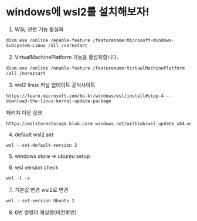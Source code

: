 # windows에 wsl2를 설치해보자!

1. WSL 관련 기능 활설화
```
dism.exe /online /enable-feature /featurename:Microsoft-Windows-Subsystem-Linux /all /norestart
```

2. VirtualMachinePlatform 기능을 활성화합니다.
```
dism.exe /online /enable-feature /featurename:VirtualMachinePlatform /all /norestart
```

3. wsl2 linux 커널 업데이트
공식사이트
```
https://learn.microsoft.com/ko-kr/windows/wsl/install#step-4---download-the-linux-kernel-update-package
```
패키지 다운 링크
```
https://wslstorestorage.blob.core.windows.net/wslblob/wsl_update_x64.msi
```

4. default wsl2 set
```
wsl --set-default-version 2
```

5. windows store => ubuntu setup

6. wsl version check
```
wsl -l -v
```

7. 기본값 변경 wsl2로 변경
```
wsl --set-version Ubuntu 2
```

8. 6번 명령어 재실행(버전확인)